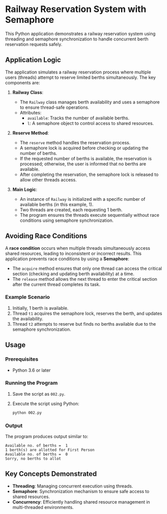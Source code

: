 # Railway Reservation System with Semaphore

This Python application demonstrates a railway reservation system using threading and semaphore synchronization to handle concurrent berth reservation requests safely.

## Application Logic

The application simulates a railway reservation process where multiple users (threads) attempt to reserve limited berths simultaneously. The key components are:

1. **Railway Class**:
   - The `Railway` class manages berth availability and uses a semaphore to ensure thread-safe operations.
   - Attributes:
     - `available`: Tracks the number of available berths.
     - `l`: A semaphore object to control access to shared resources.

2. **Reserve Method**:
   - The `reserve` method handles the reservation process.
   - A semaphore lock is acquired before checking or updating the number of berths.
   - If the requested number of berths is available, the reservation is processed; otherwise, the user is informed that no berths are available.
   - After completing the reservation, the semaphore lock is released to allow other threads access.

3. **Main Logic**:
   - An instance of `Railway` is initialized with a specific number of available berths (in this example, 1).
   - Two threads are created, each requesting 1 berth.
   - The program ensures the threads execute sequentially without race conditions using semaphore synchronization.

## Avoiding Race Conditions

A **race condition** occurs when multiple threads simultaneously access shared resources, leading to inconsistent or incorrect results. This application prevents race conditions by using a **Semaphore**:

- The `acquire` method ensures that only one thread can access the critical section (checking and updating berth availability) at a time.
- The `release` method allows the next thread to enter the critical section after the current thread completes its task.

### Example Scenario

1. Initially, 1 berth is available.
2. Thread `t1` acquires the semaphore lock, reserves the berth, and updates the availability.
3. Thread `t2` attempts to reserve but finds no berths available due to the semaphore synchronization.

## Usage

### Prerequisites

- Python 3.6 or later

### Running the Program

1. Save the script as `002.py`.
2. Execute the script using Python:

   ```bash
   python 002.py
   ```

### Output

The program produces output similar to:

```plaintext
Available no. of berths =  1
1 berth(s) are allotted for First Person
Available no. of berths =  0
Sorry, no berths to allot
```

## Key Concepts Demonstrated

- **Threading**: Managing concurrent execution using threads.
- **Semaphore**: Synchronization mechanism to ensure safe access to shared resources.
- **Concurrency**: Efficiently handling shared resource management in multi-threaded environments.



